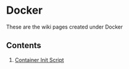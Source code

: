 # Docker

These are the wiki pages created under Docker

## Contents

1. [Container Init Script](https://dti-wiki.github.io/containers/docker/container-init)
